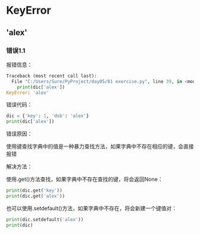# KeyError

## 'alex'

### 错误1.1

报错信息：

```python
Traceback (most recent call last):
  File "C:/Users/Sure/PyProject/day05/01 exercise.py", line 39, in <module>
    print(dic['alex'])
KeyError: 'alex'
```

错误代码：

```python
dic = {'key': 1, 'dsb': 'alex'}
print(dic['alex'])
```

错误原因：

使用键查找字典中的值是一种暴力查找方法，如果字典中不存在相应的键，会直接报错

解决方法：

使用.get()方法查找，如果字典中不存在查找的键，将会返回None：

```python
print(dic.get('key'))
print(dic.get('alex'))
```

也可以使用.setdefault()方法，如果字典中不存在，将会新建一个键值对：

```python
print(dic.setdefault('alex'))
print(dic)
```

